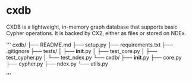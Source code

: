 # cxdb
CXDB is a lightweight, in-memory graph database that supports basic Cypher operations. It is backed by CX2, either as files or stored on NDEx.

'''
cxdb/
├── README.md
├── setup.py
├── requirements.txt
├── .gitignore
├── tests/
│   ├── __init__.py
│   ├── test_core.py
│   ├── test_cypher.py
│   └── test_ndex.py
└── cxdb/
    ├── __init__.py
    ├── core.py
    ├── cypher.py
    ├── ndex.py
    └── utils.py

'''